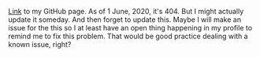 [Link](http://philosofool.github.io) to my GitHub page. As of 1 June, 2020, it's 404. But I might actually update it someday. And then forget to update this. Maybe I will make an issue for the this so I at least have an open thing happening in my profile to remind me to fix this problem. That would be good practice dealing with a known issue, right?
